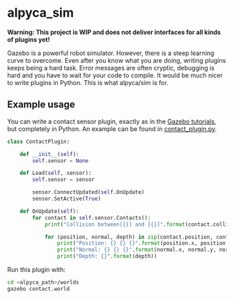 # alpyca_sim

**Warning: This project is WIP and does not deliver interfaces for all kinds of plugins yet!**  

Gazebo is a powerful robot simulator. However, there is a steep learning curve to overcome. Even after you know what you are doing, 
writing plugins keeps being a hard task. Error messages are often cryptic, debugging is hard and you have to wait for your code to compile. 
It would be much nicer to write plugins in Python. This is what alpyca/sim is for.  

## Example usage
You can write a contact sensor plugin, exactly as in the [Gazebo tutorials](http://gazebosim.org/tutorials?tut=contact_sensor), but completely in Python. An example can be found in [contact_plugin.py](contact_plugin.py).

```python
class ContactPlugin:

    def __init__(self):
        self.sensor = None

    def Load(self, sensor):
        self.sensor = sensor

        sensor.ConnectUpdated(self.OnUpdate)
        sensor.SetActive(True)

    def OnUpdate(self):
        for contact in self.sensor.Contacts():
            print("Collision between[{}] and [{}]".format(contact.collision1, contact.collision2))

            for (position, normal, depth) in zip(contact.position, contact.normal, contact.depth):
                print("Position: {} {} {}".format(position.x, position.y, position.z))
                print("Normal: {} {} {}".format(normal.x, normal.y, normal.z))
                print("Depth: {}".format(depth))

```

Run this plugin with:
```bash
cd <alpyca_path>/worlds
gazebo contact.world
```
